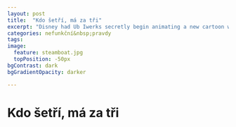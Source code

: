 ```yaml
---
layout: post
title:  "Kdo šetří, má za tři"
excerpt: "Disney had Ub Iwerks secretly begin animating a new cartoon while still under contract with Universal..."
categories: nefunkční&nbsp;pravdy
tags: 
image:
  feature: steamboat.jpg
  topPosition: -50px
bgContrast: dark
bgGradientOpacity: darker

---
```


# Kdo šetří, má za tři